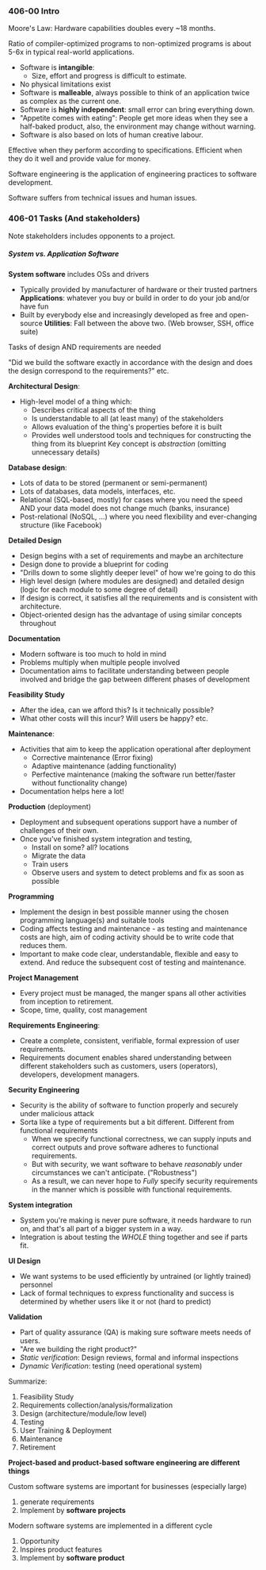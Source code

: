 ### 406-00 Intro
Moore's Law:
Hardware capabilities doubles every ~18 months.

Ratio of compiler-optimized programs to non-optimized programs is about 5-6x in typical real-world applications.

- Software is **intangible**:
	- Size, effort and progress is difficult to estimate.
- No physical limitations exist
- Software is **malleable**, always possible to think of an application twice as complex as the current one.
- Software is **highly independent**: small error can bring everything down.
- "Appetite comes with eating": People get more ideas when they see a half-baked product, also, the environment may change without warning.
- Software is also based on lots of human creative labour.

Effective when they perform according to specifications.
Efficient when they do it well and provide value for money.

Software engineering is the application of engineering practices to software development.

Software suffers from technical issues and human issues.

### 406-01 Tasks (And stakeholders)
Note stakeholders includes opponents to a project.

##### System vs. Application Software
**System software** includes OSs and drivers
- Typically provided by manufacturer of hardware or their trusted partners
**Applications**: whatever you buy or build in order to do your job and/or have fun
- Built by everybody else and increasingly developed as free and open-source
**Utilities**: Fall between the above two. (Web browser, SSH, office suite)

Tasks of design AND requirements are needed

"Did we build the software exactly in accordance with the design and does the design correspond to the requirements?" etc.

**Architectural Design**:
- High-level model of a thing which:
	- Describes critical aspects of the thing
	- Is understandable to all (at least many) of the stakeholders
	- Allows evaluation of the thing's properties before it is built
	- Provides well understood tools and techniques for constructing the thing from its blueprint
Key concept is *abstraction* (omitting unnecessary details)

**Database design**:
- Lots of data to be stored (permanent or semi-permanent)
- Lots of databases, data models, interfaces, etc.
- Relational (SQL-based, mostly) for cases where you need the speed AND your data model does not change much (banks, insurance)
- Post-relational (NoSQL, …) where you need flexibility and ever-changing structure (like Facebook)

**Detailed Design**
- Design begins with a set of requirements and maybe an architecture
- Design done to provide a blueprint for coding
- "Drills down to some slightly deeper level" of how we're going to do this
- High level design (where modules are designed) and detailed design (logic for each module to some degree of detail)
- If design is correct, it satisfies all the requirements and is consistent with architecture.
- Object-oriented design has the advantage of using similar concepts throughout

**Documentation**
- Modern software is too much to hold in mind
- Problems multiply when multiple people involved
- Documentation aims to facilitate understanding between people involved and bridge the gap between different phases of development

**Feasibility Study**
- After the idea, can we afford this? Is it technically possible?
- What other costs will this incur? Will users be happy? etc.

**Maintenance**:
- Activities that aim to keep the application operational after deployment
	- Corrective maintenance (Error fixing)
	- Adaptive maintenance (adding functionality)
	- Perfective maintenance (making the software run better/faster without functionality change)
- Documentation helps here a lot!

**Production** (deployment)
- Deployment and subsequent operations support have a number of challenges of their own.
- Once you've finished system integration and testing,
	- Install on some? all? locations
	- Migrate the data 
	- Train users
	- Observe users and system to detect problems and fix as soon as possible

**Programming**
- Implement the design in best possible manner using the chosen programming language(s) and suitable tools
- Coding affects testing and maintenance - as testing and maintenance costs are high, aim of coding activity should be to write code that reduces them.
- Important to make code clear, understandable, flexible and easy to extend. And reduce the subsequent cost of testing and maintenance.

**Project Management**
- Every project must be managed, the manger spans all other activities from inception to retirement.
- Scope, time, quality, cost management

**Requirements Engineering**:
- Create a complete, consistent, verifiable, formal expression of user requirements.
- Requirements document enables shared understanding between different stakeholders such as customers, users (operators), developers, development managers.

**Security Engineering**
- Security is the ability of software to function properly and securely under malicious attack
- Sorta like a type of requirements but a bit different. Different from functional requirements
	- When we specify functional correctness, we can supply inputs and correct outputs and prove software adheres to functional requirements.
	- But with security, we want software to behave *reasonably* under circumstances we can't anticipate. ("Robustness")
	- As a result, we can never hope to *Fully* specify security requirements in the manner which is possible with functional requirements.

**System integration**
- System you're making is never pure software, it needs hardware to run on, and that's all part of a bigger system in a way.
- Integration is about testing the *WHOLE* thing together and see if parts fit.

**UI Design**
- We want systems to be used efficiently by untrained (or lightly trained) personnel
- Lack of formal techniques to express functionality and success is determined by whether users like it or not (hard to predict)

**Validation**
- Part of quality assurance (QA) is making sure software meets needs of users.
- "Are we building the right product?"
- *Static verification*: Design reviews, formal and informal inspections
- *Dynamic Verification*: testing (need operational system)

Summarize:
1. Feasibility Study
2. Requirements collection/analysis/formalization
3. Design (architecture/module/low level)
4. Testing
5. User Training & Deployment
6. Maintenance
7. Retirement

**Project-based and product-based software engineering are different things**

Custom software systems are important for businesses (especially large)
1. generate requirements
2. Implement by **software projects**

Modern software systems are implemented in a different cycle 
1. Opportunity
2. Inspires product features
3. Implement by **software product**

